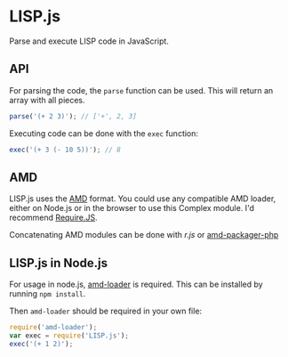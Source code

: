 LISP.js
=======

Parse and execute LISP code in JavaScript.

API
---

For parsing the code, the `parse` function can be used.
This will return an array with all pieces.

``` js
parse('(+ 2 3)'); // ['+', 2, 3]
```

Executing code can be done with the `exec` function:

``` js
exec('(+ 3 (- 10 5))'); // 8
```

AMD
---

LISP.js uses the [AMD](https://github.com/amdjs/amdjs-api/wiki/AMD) format. You could use any compatible AMD loader, either on Node.js or in the browser to use this Complex module. I'd recommend [Require.JS](http://requirejs.org/).

Concatenating AMD modules can be done with _r.js_ or [amd-packager-php](https://github.com/arian/amd-packager-php)

LISP.js in Node.js
------------------

For usage in node.js, [amd-loader](https://github.com/ajaxorg/node-amd-loader)
is required. This can be installed by running `npm install`.

Then `amd-loader` should be required in your own file:

```js
require('amd-loader');
var exec = require('LISP.js');
exec('(+ 1 2)');
```
